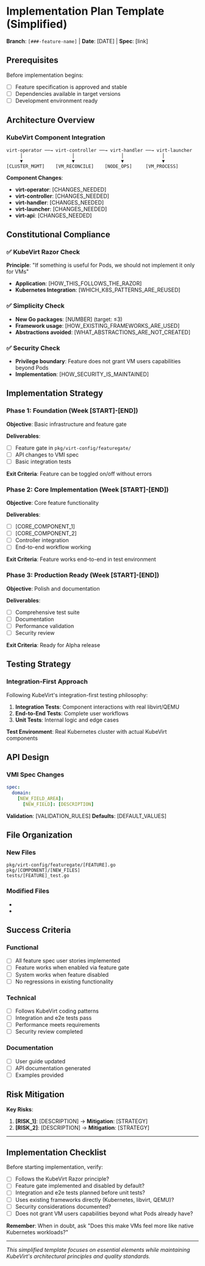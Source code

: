 # Implementation Plan Template (Simplified)

**Branch**: `[###-feature-name]` | **Date**: [DATE] | **Spec**: [link]

## Prerequisites

Before implementation begins:
- [ ] Feature specification is approved and stable
- [ ] Dependencies available in target versions
- [ ] Development environment ready

## Architecture Overview

### KubeVirt Component Integration
```
virt-operator ──→ virt-controller ──→ virt-handler ──→ virt-launcher
     │                  │                 │              │
     ▼                  ▼                 ▼              ▼
[CLUSTER_MGMT]    [VM_RECONCILE]    [NODE_OPS]     [VM_PROCESS]
```

**Component Changes**:
- **virt-operator**: [CHANGES_NEEDED]
- **virt-controller**: [CHANGES_NEEDED] 
- **virt-handler**: [CHANGES_NEEDED]
- **virt-launcher**: [CHANGES_NEEDED]
- **virt-api**: [CHANGES_NEEDED]

## Constitutional Compliance

### ✅ KubeVirt Razor Check
**Principle**: "If something is useful for Pods, we should not implement it only for VMs"
- **Application**: [HOW_THIS_FOLLOWS_THE_RAZOR]
- **Kubernetes Integration**: [WHICH_K8S_PATTERNS_ARE_REUSED]

### ✅ Simplicity Check  
- **New Go packages**: [NUMBER] (target: ≤3)
- **Framework usage**: [HOW_EXISTING_FRAMEWORKS_ARE_USED]
- **Abstractions avoided**: [WHAT_ABSTRACTIONS_ARE_NOT_CREATED]

### ✅ Security Check
- **Privilege boundary**: Feature does not grant VM users capabilities beyond Pods
- **Implementation**: [HOW_SECURITY_IS_MAINTAINED]

## Implementation Strategy

### Phase 1: Foundation (Week [START]-[END])
**Objective**: Basic infrastructure and feature gate

**Deliverables**:
- [ ] Feature gate in `pkg/virt-config/featuregate/`
- [ ] API changes to VMI spec
- [ ] Basic integration tests

**Exit Criteria**: Feature can be toggled on/off without errors

### Phase 2: Core Implementation (Week [START]-[END])  
**Objective**: Core feature functionality

**Deliverables**:
- [ ] [CORE_COMPONENT_1]
- [ ] [CORE_COMPONENT_2]
- [ ] Controller integration
- [ ] End-to-end workflow working

**Exit Criteria**: Feature works end-to-end in test environment

### Phase 3: Production Ready (Week [START]-[END])
**Objective**: Polish and documentation

**Deliverables**:
- [ ] Comprehensive test suite
- [ ] Documentation
- [ ] Performance validation
- [ ] Security review

**Exit Criteria**: Ready for Alpha release

## Testing Strategy

### Integration-First Approach
Following KubeVirt's integration-first testing philosophy:

1. **Integration Tests**: Component interactions with real libvirt/QEMU
2. **End-to-End Tests**: Complete user workflows
3. **Unit Tests**: Internal logic and edge cases

**Test Environment**: Real Kubernetes cluster with actual KubeVirt components

## API Design

### VMI Spec Changes
```yaml
spec:
  domain:
    [NEW_FIELD_AREA]:
      [NEW_FIELD]: [DESCRIPTION]
```

**Validation**: [VALIDATION_RULES]
**Defaults**: [DEFAULT_VALUES]

## File Organization

### New Files
```
pkg/virt-config/featuregate/[FEATURE].go
pkg/[COMPONENT]/[NEW_FILES]
tests/[FEATURE]_test.go
```

### Modified Files
- [EXISTING_FILE_1]: [CHANGES]
- [EXISTING_FILE_2]: [CHANGES]

## Success Criteria

### Functional
- [ ] All feature spec user stories implemented
- [ ] Feature works when enabled via feature gate
- [ ] System works when feature disabled
- [ ] No regressions in existing functionality

### Technical  
- [ ] Follows KubeVirt coding patterns
- [ ] Integration and e2e tests pass
- [ ] Performance meets requirements
- [ ] Security review completed

### Documentation
- [ ] User guide updated
- [ ] API documentation generated
- [ ] Examples provided

## Risk Mitigation

**Key Risks**:
1. **[RISK_1]**: [DESCRIPTION] → **Mitigation**: [STRATEGY]
2. **[RISK_2]**: [DESCRIPTION] → **Mitigation**: [STRATEGY]

---

## Implementation Checklist

Before starting implementation, verify:
- [ ] Follows the KubeVirt Razor principle?
- [ ] Feature gate implemented and disabled by default?
- [ ] Integration and e2e tests planned before unit tests?
- [ ] Uses existing frameworks directly (Kubernetes, libvirt, QEMU)?
- [ ] Security considerations documented?
- [ ] Does not grant VM users capabilities beyond what Pods already have?

**Remember**: When in doubt, ask "Does this make VMs feel more like native Kubernetes workloads?"

---

*This simplified template focuses on essential elements while maintaining KubeVirt's architectural principles and quality standards.*
